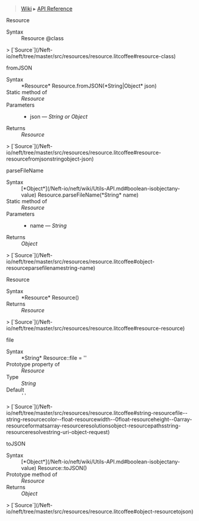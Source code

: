 > [Wiki](Home) ▸ [API Reference](API-Reference)

Resource
<dl><dt>Syntax</dt><dd>Resource @class</dd></dl>
> [`Source`](/Neft-io/neft/tree/master/src/resources/resource.litcoffee#resource-class)

fromJSON
<dl><dt>Syntax</dt><dd>*Resource* Resource.fromJSON(*String|Object* json)</dd><dt>Static method of</dt><dd><i>Resource</i></dd><dt>Parameters</dt><dd><ul><li>json — <i>String or Object</i></li></ul></dd><dt>Returns</dt><dd><i>Resource</i></dd></dl>
> [`Source`](/Neft-io/neft/tree/master/src/resources/resource.litcoffee#resource-resourcefromjsonstringobject-json)

parseFileName
<dl><dt>Syntax</dt><dd>[*Object*](/Neft-io/neft/wiki/Utils-API.md#boolean-isobjectany-value) Resource.parseFileName(*String* name)</dd><dt>Static method of</dt><dd><i>Resource</i></dd><dt>Parameters</dt><dd><ul><li>name — <i>String</i></li></ul></dd><dt>Returns</dt><dd><i>Object</i></dd></dl>
> [`Source`](/Neft-io/neft/tree/master/src/resources/resource.litcoffee#object-resourceparsefilenamestring-name)

Resource
<dl><dt>Syntax</dt><dd>*Resource* Resource()</dd><dt>Returns</dt><dd><i>Resource</i></dd></dl>
> [`Source`](/Neft-io/neft/tree/master/src/resources/resource.litcoffee#resource-resource)

file
<dl><dt>Syntax</dt><dd>*String* Resource::file = ''</dd><dt>Prototype property of</dt><dd><i>Resource</i></dd><dt>Type</dt><dd><i>String</i></dd><dt>Default</dt><dd><code>''</code></dd></dl>
> [`Source`](/Neft-io/neft/tree/master/src/resources/resource.litcoffee#string-resourcefile--string-resourcecolor--float-resourcewidth--0float-resourceheight--0array-resourceformatsarray-resourceresolutionsobject-resourcepathsstring-resourceresolvestring-uri-object-request)

toJSON
<dl><dt>Syntax</dt><dd>[*Object*](/Neft-io/neft/wiki/Utils-API.md#boolean-isobjectany-value) Resource::toJSON()</dd><dt>Prototype method of</dt><dd><i>Resource</i></dd><dt>Returns</dt><dd><i>Object</i></dd></dl>
> [`Source`](/Neft-io/neft/tree/master/src/resources/resource.litcoffee#object-resourcetojson)


